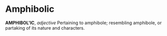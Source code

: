 # Amphibolic

**AMPHIBOL'IC**, _adjective_ Pertaining to amphibole; resembling amphibole, or partaking of its nature and characters.